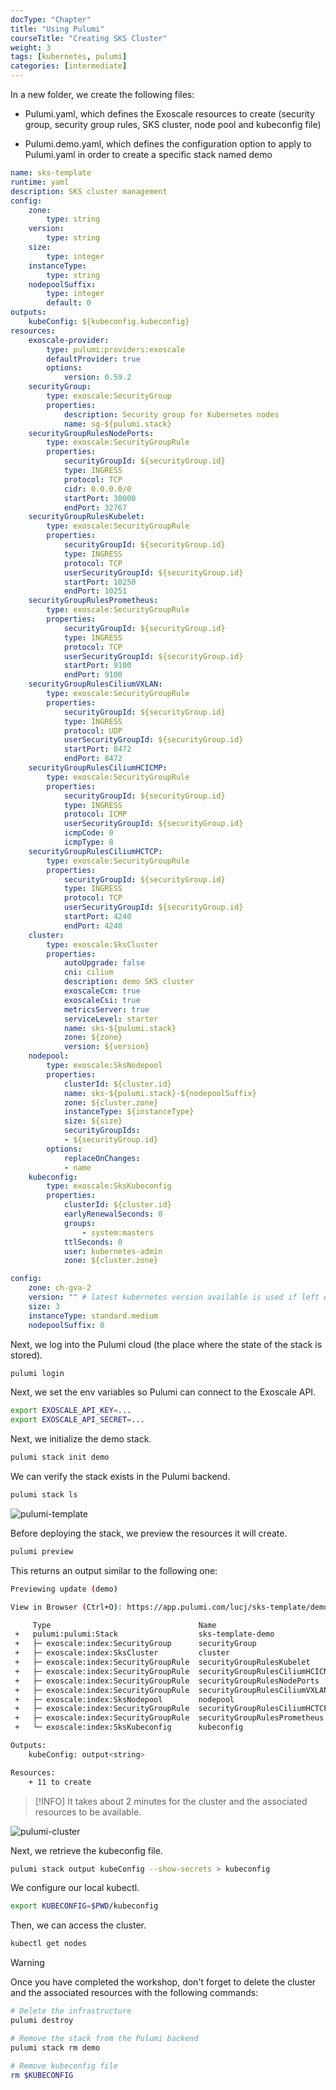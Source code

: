 ```yaml
---
docType: "Chapter"
title: "Using Pulumi"
courseTitle: "Creating SKS Cluster"
weight: 3
tags: [kubernetes, pulumi]
categories: [intermediate]
---
```


In a new folder, we create the following files:

- Pulumi.yaml, which defines the Exoscale resources to create (security group, security group rules, SKS cluster, node pool and kubeconfig file)

- Pulumi.demo.yaml, which defines the configuration option to apply to Pulumi.yaml in order to create a specific stack named demo

```yaml {filename="Pulumi.yaml"}
name: sks-template
runtime: yaml
description: SKS cluster management
config:
    zone:
        type: string
    version:
        type: string
    size:
        type: integer
    instanceType:
        type: string
    nodepoolSuffix:
        type: integer
        default: 0
outputs:
    kubeConfig: ${kubeconfig.kubeconfig}
resources:
    exoscale-provider:
        type: pulumi:providers:exoscale
        defaultProvider: true
        options:
            version: 0.59.2
    securityGroup:
        type: exoscale:SecurityGroup
        properties:
            description: Security group for Kubernetes nodes
            name: sg-${pulumi.stack}
    securityGroupRulesNodePorts:
        type: exoscale:SecurityGroupRule
        properties:
            securityGroupId: ${securityGroup.id}
            type: INGRESS
            protocol: TCP
            cidr: 0.0.0.0/0
            startPort: 30000
            endPort: 32767
    securityGroupRulesKubelet:
        type: exoscale:SecurityGroupRule
        properties:
            securityGroupId: ${securityGroup.id}
            type: INGRESS
            protocol: TCP
            userSecurityGroupId: ${securityGroup.id}
            startPort: 10250
            endPort: 10251
    securityGroupRulesPrometheus:
        type: exoscale:SecurityGroupRule
        properties:
            securityGroupId: ${securityGroup.id}
            type: INGRESS
            protocol: TCP
            userSecurityGroupId: ${securityGroup.id}
            startPort: 9100
            endPort: 9100
    securityGroupRulesCiliumVXLAN:
        type: exoscale:SecurityGroupRule
        properties:
            securityGroupId: ${securityGroup.id}
            type: INGRESS
            protocol: UDP
            userSecurityGroupId: ${securityGroup.id}
            startPort: 8472
            endPort: 8472
    securityGroupRulesCiliumHCICMP:
        type: exoscale:SecurityGroupRule
        properties:
            securityGroupId: ${securityGroup.id}
            type: INGRESS
            protocol: ICMP
            userSecurityGroupId: ${securityGroup.id}
            icmpCode: 0
            icmpType: 8
    securityGroupRulesCiliumHCTCP:
        type: exoscale:SecurityGroupRule
        properties:
            securityGroupId: ${securityGroup.id}
            type: INGRESS
            protocol: TCP
            userSecurityGroupId: ${securityGroup.id}
            startPort: 4240
            endPort: 4240
    cluster:
        type: exoscale:SksCluster
        properties:
            autoUpgrade: false
            cni: cilium
            description: demo SKS cluster
            exoscaleCcm: true
            exoscaleCsi: true
            metricsServer: true
            serviceLevel: starter
            name: sks-${pulumi.stack}
            zone: ${zone}
            version: ${version}
    nodepool:
        type: exoscale:SksNodepool
        properties:
            clusterId: ${cluster.id}
            name: sks-${pulumi.stack}-${nodepoolSuffix}
            zone: ${cluster.zone}
            instanceType: ${instanceType}
            size: ${size}
            securityGroupIds:
            - ${securityGroup.id}
        options:
            replaceOnChanges:
            - name
    kubeconfig:
        type: exoscale:SksKubeconfig
        properties:
            clusterId: ${cluster.id}
            earlyRenewalSeconds: 0
            groups:
                - system:masters
            ttlSeconds: 0
            user: kubernetes-admin
            zone: ${cluster.zone}
```

```yaml {filename="Pulumi.demo.yaml"}
config:
    zone: ch-gva-2
    version: "" # latest kubernetes version available is used if left empty
    size: 3
    instanceType: standard.medium
    nodepoolSuffix: 0
```

Next, we log into the Pulumi cloud (the place where the state of the stack is stored).

```bash
pulumi login
```

Next, we set the env variables so Pulumi can connect to the Exoscale API.

```bash
export EXOSCALE_API_KEY=...
export EXOSCALE_API_SECRET=...
```

Next, we initialize the demo stack.

```bash
pulumi stack init demo
```

We can verify the stack exists in the Pulumi backend.

```bash
pulumi stack ls
```

![pulumi-template](pulumi-template)

Before deploying the stack, we preview the resources it will create.

```bash
pulumi preview
```

This returns an output similar to the following one:

```bash
Previewing update (demo)

View in Browser (Ctrl+O): https://app.pulumi.com/lucj/sks-template/demo/previews/7b2dedb7-0cb5-42df-9980-5404c1ff09d5

     Type                                 Name                            Plan
 +   pulumi:pulumi:Stack                  sks-template-demo               create
 +   ├─ exoscale:index:SecurityGroup      securityGroup                   create
 +   ├─ exoscale:index:SksCluster         cluster                         create
 +   ├─ exoscale:index:SecurityGroupRule  securityGroupRulesKubelet       create
 +   ├─ exoscale:index:SecurityGroupRule  securityGroupRulesCiliumHCICMP  create
 +   ├─ exoscale:index:SecurityGroupRule  securityGroupRulesNodePorts     create
 +   ├─ exoscale:index:SecurityGroupRule  securityGroupRulesCiliumVXLAN   create
 +   ├─ exoscale:index:SksNodepool        nodepool                        create
 +   ├─ exoscale:index:SecurityGroupRule  securityGroupRulesCiliumHCTCP   create
 +   ├─ exoscale:index:SecurityGroupRule  securityGroupRulesPrometheus    create
 +   └─ exoscale:index:SksKubeconfig      kubeconfig                      create

Outputs:
    kubeConfig: output<string>

Resources:
    + 11 to create
```

> [!INFO]
> It takes about 2 minutes for the cluster and the associated resources to be available.

![pulumi-cluster](pulumi-cluster)

Next, we retrieve the kubeconfig file.

```bash
pulumi stack output kubeConfig --show-secrets > kubeconfig
```

We configure our local kubectl.

```bash
export KUBECONFIG=$PWD/kubeconfig
```

Then, we can access the cluster.

```bash
kubectl get nodes
```

> [!WARNING]
> Once you have completed the workshop, don't forget to delete the cluster and the associated resources with the following commands:

```bash
# Delete the infrastructure
pulumi destroy

# Remove the stack from the Pulumi backend
pulumi stack rm demo

# Remove kubeconfig file
rm $KUBECONFIG
```